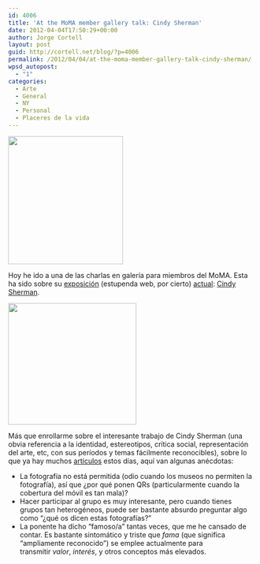 ```yaml
---
id: 4006
title: 'At the MoMA member gallery talk: Cindy Sherman'
date: 2012-04-04T17:50:29+00:00
author: Jorge Cortell
layout: post
guid: http://cortell.net/blog/?p=4006
permalink: /2012/04/04/at-the-moma-member-gallery-talk-cindy-sherman/
wpsd_autopost:
  - "1"
categories:
  - Arte
  - General
  - NY
  - Personal
  - Placeres de la vida
---
```

<img class="aligncenter" title="Cindy Sherman - MoMA" src="http://www.moma.org/interactives/exhibitions/2012/cindysherman/lib/uploads/G10A04Untitled-465.2008_large-233x260.jpg" alt="" width="233" height="260" />

Hoy he ido a una de las charlas en galería para miembros del MoMA. Esta ha sido sobre su <a title="http://www.moma.org/interactives/exhibitions/2012/cindysherman/" href="http://www.moma.org/interactives/exhibitions/2012/cindysherman/" target="_blank">exposición</a> (estupenda web, por cierto) <a title="http://www.moma.org/visit/calendar/exhibitions/1170" href="http://www.moma.org/visit/calendar/exhibitions/1170" target="_blank">actual</a>: <a title="https://en.wikipedia.org/wiki/Cindy_Sherman" href="https://en.wikipedia.org/wiki/Cindy_Sherman" target="_blank">Cindy Sherman</a>.

<img class="aligncenter" title="Cindy Sherman - MoMA" src="http://www.moma.org/interactives/exhibitions/2012/cindysherman/lib/uploads/G11A03Untitled-463.2007-08_large-260x247.jpg" alt="" width="260" height="247" />

Más que enrollarme sobre el interesante trabajo de Cindy Sherman (una obvia referencia a la identidad, estereotipos, crítica social, representación del arte, etc, con sus períodos y temas fácilmente reconocibles), sobre lo que ya hay muchos <a title="http://www.newyorker.com/arts/critics/artworld/2012/03/05/120305craw_artworld_schjeldahl" href="http://www.newyorker.com/arts/critics/artworld/2012/03/05/120305craw_artworld_schjeldahl" target="_blank">artículos</a> estos días, aquí van algunas anécdotas:

  * La fotografía no está permitida (odio cuando los museos no permiten la fotografía), así que ¿por qué ponen QRs (particularmente cuando la cobertura del móvil es tan mala)? 
  * Hacer participar al grupo es muy interesante, pero cuando tienes grupos tan heterogéneos, puede ser bastante absurdo preguntar algo como &#8220;¿qué os dicen estas fotografías?&#8221;
  * La ponente ha dicho &#8220;famoso/a&#8221; tantas veces, que me he cansado de contar. Es bastante sintomático y triste que _fama_ (que significa &#8220;ampliamente reconocido&#8221;) se emplee actualmente para transmitir _valor_, _interés_, y otros conceptos más elevados.